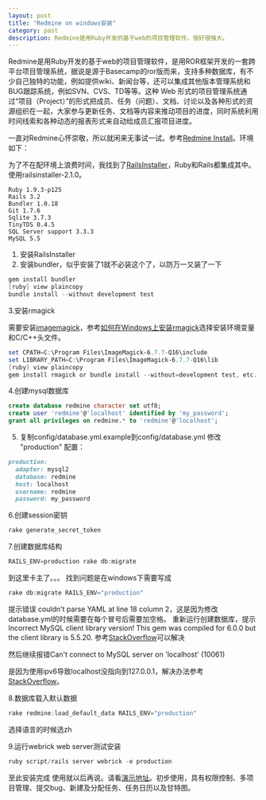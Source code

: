 ```yaml
---
layout: post
title: "Redmine on windows安装"
category: past
description: Redmine是用Ruby开发的基于web的项目管理软件，很好很强大。
---
```


Redmine是用Ruby开发的基于web的项目管理软件，是用ROR框架开发的一套跨平台项目管理系统，据说是源于Basecamp的ror版而来，支持多种数据库，有不少自己独特的功能，例如提供wiki、新闻台等，还可以集成其他版本管理系统和BUG跟踪系统，例如SVN、CVS、TD等等。这种 Web 形式的项目管理系统通过“项目（Project）”的形式把成员、任务（问题）、文档、讨论以及各种形式的资源组织在一起，大家参与更新任务、文档等内容来推动项目的进度，同时系统利用时间线索和各种动态的报表形式来自动给成员汇报项目进度。

一直对Redmine心怀崇敬，所以就闲来无事试一试。参考[Redmine Install](http://www.redmine.org/projects/redmine/wiki/RedmineInstall)。环境如下：

为了不在配环境上浪费时间，我找到了[RailsInstaller](http://railsinstaller.org/)，Ruby和Rails都集成其中。使用railsinstaller-2.1.0。

```
Ruby 1.9.3-p125
Rails 3.2
Bundler 1.0.18
Git 1.7.6
Sqlite 3.7.3
TinyTDS 0.4.5
SQL Server support 3.3.3
MySQL 5.5
```

1. 安装RailsInstaller
2. 安装bundler，似乎安装了1就不必装这个了，以防万一又装了一下

```PowerShell
gem install bundler  
[ruby] view plaincopy
bundle install --without development test
```

3.安装rmagick

需要安装[imagemagick](http://www.imagemagick.org/script/binary-releases.php#windows)，参考[如何在Windows上安装rmagick](http://www.redmine.org/projects/redmine/wiki/HowTo_install_rmagick_gem_on_Windows)选择安装环境变量和C/C++头文件。

```PowerShell
set CPATH=C:\Program Files\ImageMagick-6.7.7-Q16\include  
set LIBRARY_PATH=C:\Program Files\ImageMagick-6.7.7-Q16\lib  
[ruby] view plaincopy
gem install rmagick or bundle install --without=development test, etc. 
``` 

4.创建mysql数据库

```sql
create database redmine character set utf8;  
create user 'redmine'@'localhost' identified by 'my_password';  
grant all privileges on redmine.* to 'redmine'@'localhost';
```

5. 复制config/database.yml.example到config/database.yml 修改 "production" 配置：

```ruby
production:  
  adapter: mysql2  
  database: redmine  
  host: localhost  
  username: redmine  
  password: my_password
```

6.创建session密钥

```PowerShell
rake generate_secret_token
```

7.创建数据库结构

```PowerShell
RAILS_ENV=production rake db:migrate
```

到这里卡主了。。。
找到问题是在windows下需要写成

```PowerShell
rake db:migrate RAILS_ENV="production"
```  

提示错误 couldn't parse YAML at line 18 column 2，这是因为修改database.yml的时候需要在每个冒号后需要加空格。
重新运行创建数据库，提示Incorrect MySQL client library version! This gem was compiled for 6.0.0 but the
client library is 5.5.20.
参考[StackOverflow](http://stackoverflow.com/questions/8740868/mysql2-gem-compiled-for-wrong-mysql-client-library)可以解决

然后继续报错Can't connect to MySQL server on 'localhost' (10061)

是因为使用ipv6导致localhost没指向到127.0.0.1，解决办法参考[StackOverflow](http://stackoverflow.com/questions/10792862/rails-development-cant-connect-to-mysql-server-on-localhost-10061)。

8.数据库载入默认数据

```PowerShell
rake redmine:load_default_data RAILS_ENV="production" 
```

选择语言的时候选zh

9.运行webrick web server测试安装

```PowerShell
ruby script/rails server webrick -e production 
```

至此安装完成 使用就以后再说。请看[演示地址](http://demo.redmine.org/)。初步使用，具有权限控制、多项目管理、提交bug、新建及分配任务、任务日历以及甘特图。